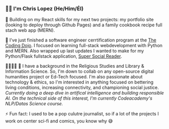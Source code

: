 ### 👋🏽  I'm Chris Lopez (He/Him/Él)

🔭 Building on my React skills for my next two projects: my portfolio site (looking to deploy through Github Pages) and a family cookbook recipe full stach web app (MERN).

🌱 I've just finished a software engineer cerrtification program at the [The Coding Dojo](https://www.codingdojo.com/online-coding-bootcamp-part-time). I focused on learning full-stack webdevelopment with Python and MERN. Also wrapped up last updates I wanted to make for my Python/Flask fullstack application, [Super Social Reader](https://github.com/Lopez-CL/super_social_reader).

🫱🏽‍🫲🏿 🤗 I have a background in the Religious Studies and Library & Information Science. So, I'm down to collab on any open-source digital humanities project or Ed-Tech focused. I'm also passionate about technology & ethics, so I'm interested in anything focused on bettering living conditions, increasing connectivity, and championing social justice. *Currently doing a deep dive in artifical intelligence and building responsible AI. On the technical side of this interest, I'm currently Codeacademy's NLP/Datas Science course.*

⚡️  Fun fact: I used to be a pop culutre journalist, so if a lot of the projects I work on center sci-fi and comics, you know why 😅 
